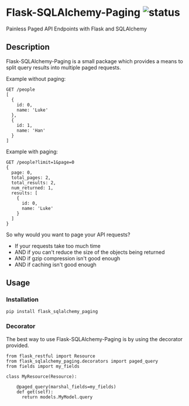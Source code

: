 # Flask-SQLAlchemy-Paging ![status](https://travis-ci.org/MichaelWashburnJr/Flask-SQLAlchemy-Paging.svg?branch=master)

Painless Paged API Endpoints with Flask and SQLAlchemy

## Description

Flask-SQLAlchemy-Paging is a small package which provides a means to split query results into multiple paged requests.


Example without paging:
```
GET /people
[
  {
    id: 0,
    name: 'Luke'
  },
  {
    id: 1,
    name: 'Han'
  }
]
```

Example with paging:
```
GET /people?limit=1&page=0
{
  page: 0,
  total_pages: 2,
  total_results: 2,
  num_returned: 1,
  results: [
    {
      id: 0,
      name: 'Luke'
    }
  ]
}
```
So why would you want to page your API requests?

- If your requests take too much time
- AND if you can't reduce the size of the objects being returned
- AND if gzip compression isn't good enough
- AND if caching isn't good enough

## Usage

### Installation

```
pip install flask_sqlalchemy_paging
```

### Decorator
The best way to use Flask-SQLAlchemy-Paging is by using the decorator provided.

```
from flask_restful import Resource
from flask_sqlalchemy_paging.decorators import paged_query
from fields import my_fields

class MyResource(Resource):

    @paged_query(marshal_fields=my_fields)
    def get(self):
      return models.MyModel.query
```
